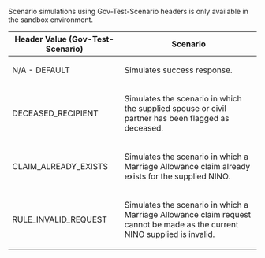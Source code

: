 <p>Scenario simulations using Gov-Test-Scenario headers is only available in the sandbox environment.</p>
<table>
    <thead>
        <tr>
            <th>Header Value (Gov-Test-Scenario)</th>
            <th>Scenario</th>
        </tr>
    </thead>
    <tbody>
        <tr>
            <td><p>N/A - DEFAULT</p></td>
            <td><p>Simulates success response.</p></td>
        </tr>   
        <tr>
            <td><p>DECEASED_RECIPIENT</p></td>
            <td><p>Simulates the scenario in which the supplied spouse or civil partner has been flagged as deceased.</p></td>
        </tr>
        <tr>
            <td><p>CLAIM_ALREADY_EXISTS</p></td>
            <td><p>Simulates the scenario in which a Marriage Allowance claim already exists for the supplied NINO. </p></td>
        </tr>
        <tr>
            <td><p>RULE_INVALID_REQUEST</p></td>
            <td><p>Simulates the scenario in which a Marriage Allowance claim request cannot be made as the current NINO supplied is invalid. </p></td>
        </tr>
    </tbody>
</table>